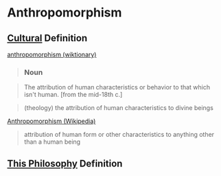 # Anthropomorphism

## [Cultural](./culture.md) Definition

<a href="http://en.wiktionary.org/wiki/anthropomorphism" target="_blank">anthropomorphism (wiktionary)</a>

> ### Noun

> The attribution of human characteristics or behavior to that which isn't human. [from the mid-18th c.]

> (theology) the attribution of human characteristics to divine beings

<a href="https://en.wikipedia.org/wiki/Anthropomorphism" target="_blank">Anthropomorphism (Wikipedia)</a>

> attribution of human form or other characteristics to anything other than a human being

## [This Philosophy](./this-philosophy.md) Definition


